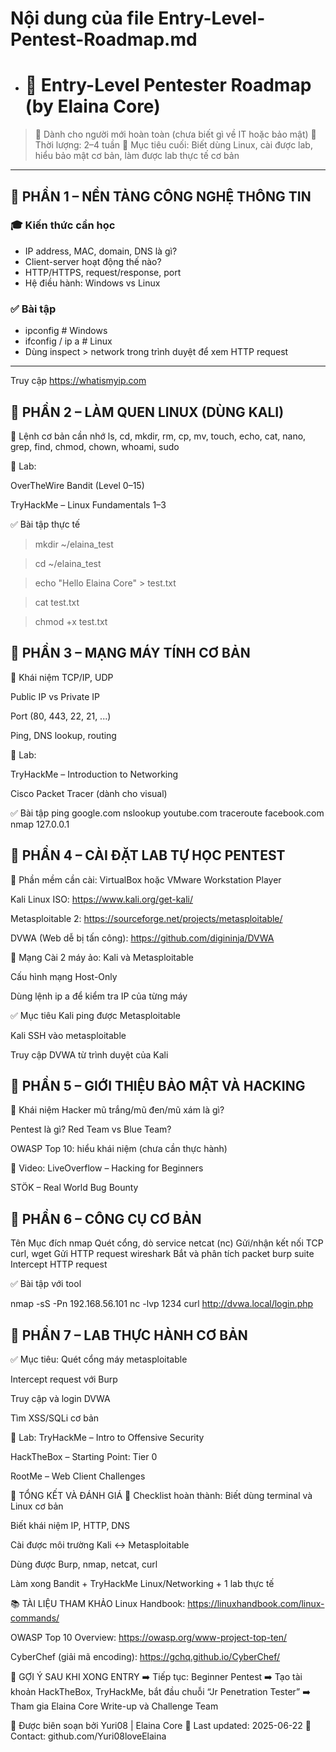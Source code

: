 # Nội dung của file Entry-Level-Pentest-Roadmap.md

- # 🐣 Entry-Level Pentester Roadmap (by Elaina Core)

> 🌟 Dành cho người mới hoàn toàn (chưa biết gì về IT hoặc bảo mật)
> 📆 Thời lượng: 2–4 tuần
> 🎯 Mục tiêu cuối: Biết dùng Linux, cài được lab, hiểu bảo mật cơ bản, làm được lab thực tế cơ bản

---

## 🔸 PHẦN 1 – NỀN TẢNG CÔNG NGHỆ THÔNG TIN

### 🎓 Kiến thức cần học
- IP address, MAC, domain, DNS là gì?
- Client-server hoạt động thế nào?
- HTTP/HTTPS, request/response, port
- Hệ điều hành: Windows vs Linux

### ✅ Bài tập
- ipconfig # Windows
- ifconfig / ip a # Linux
- Dùng inspect > network trong trình duyệt để xem HTTP request
---

Truy cập https://whatismyip.com

## 🔸 PHẦN 2 – LÀM QUEN LINUX (DÙNG KALI)
📘 Lệnh cơ bản cần nhớ
ls, cd, mkdir, rm, cp, mv, touch, echo, cat, nano, grep, find, chmod, chown, whoami, sudo

🧪 Lab:

OverTheWire Bandit (Level 0–15)

TryHackMe – Linux Fundamentals 1–3

✅ Bài tập thực tế

>mkdir ~/elaina_test

>cd ~/elaina_test

>echo "Hello Elaina Core" > test.txt

>cat test.txt

>chmod +x test.txt


## 🔸 PHẦN 3 – MẠNG MÁY TÍNH CƠ BẢN
🧠 Khái niệm
TCP/IP, UDP

Public IP vs Private IP

Port (80, 443, 22, 21, ...)

Ping, DNS lookup, routing

🧪 Lab:

TryHackMe – Introduction to Networking

Cisco Packet Tracer (dành cho visual)

✅ Bài tập
ping google.com
nslookup youtube.com
traceroute facebook.com
nmap 127.0.0.1

## 🔸 PHẦN 4 – CÀI ĐẶT LAB TỰ HỌC PENTEST
🧰 Phần mềm cần cài:
VirtualBox hoặc VMware Workstation Player

Kali Linux ISO: https://www.kali.org/get-kali/

Metasploitable 2: https://sourceforge.net/projects/metasploitable/

DVWA (Web dễ bị tấn công): https://github.com/digininja/DVWA

🔧 Mạng
Cài 2 máy ảo: Kali và Metasploitable

Cấu hình mạng Host-Only

Dùng lệnh ip a để kiểm tra IP của từng máy

✅ Mục tiêu
Kali ping được Metasploitable

Kali SSH vào metasploitable

Truy cập DVWA từ trình duyệt của Kali

## 🔸 PHẦN 5 – GIỚI THIỆU BẢO MẬT VÀ HACKING
📘 Khái niệm
Hacker mũ trắng/mũ đen/mũ xám là gì?

Pentest là gì? Red Team vs Blue Team?

OWASP Top 10: hiểu khái niệm (chưa cần thực hành)

🎥 Video:
LiveOverflow – Hacking for Beginners

STÖK – Real World Bug Bounty

## 🔸 PHẦN 6 – CÔNG CỤ CƠ BẢN
Tên           	        Mục đích
nmap	       Quét cổng, dò service
netcat (nc)	Gửi/nhận kết nối TCP
curl, wget	Gửi HTTP request
wireshark	Bắt và phân tích packet
burp suite	Intercept HTTP request

✅ Bài tập với tool

nmap -sS -Pn 192.168.56.101
nc -lvp 1234
curl http://dvwa.local/login.php
## 🔸 PHẦN 7 – LAB THỰC HÀNH CƠ BẢN
✅ Mục tiêu:
Quét cổng máy metasploitable

Intercept request với Burp

Truy cập và login DVWA

Tìm XSS/SQLi cơ bản

🧪 Lab:
TryHackMe – Intro to Offensive Security

HackTheBox – Starting Point: Tier 0

RootMe – Web Client Challenges

🏁 TỔNG KẾT VÀ ĐÁNH GIÁ
🎯 Checklist hoàn thành:
 Biết dùng terminal và Linux cơ bản

 Biết khái niệm IP, HTTP, DNS

 Cài được môi trường Kali ↔ Metasploitable

 Dùng được Burp, nmap, netcat, curl

 Làm xong Bandit + TryHackMe Linux/Networking + 1 lab thực tế

📚 TÀI LIỆU THAM KHẢO
Linux Handbook: https://linuxhandbook.com/linux-commands/

OWASP Top 10 Overview: https://owasp.org/www-project-top-ten/

CyberChef (giải mã encoding): https://gchq.github.io/CyberChef/

🧠 GỢI Ý SAU KHI XONG ENTRY
➡️ Tiếp tục: Beginner Pentest
➡️ Tạo tài khoản HackTheBox, TryHackMe, bắt đầu chuỗi “Jr Penetration Tester”
➡️ Tham gia Elaina Core Write-up và Challenge Team

📌 Được biên soạn bởi Yuri08 | Elaina Core
📅 Last updated: 2025-06-22
📩 Contact: github.com/Yuri08loveElaina



